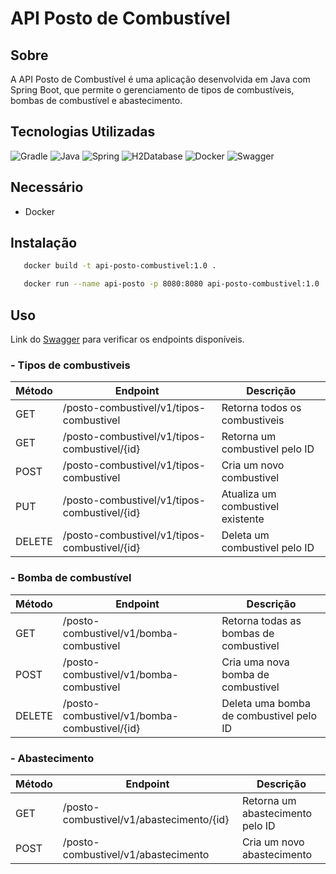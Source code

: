 # API Posto de Combustível

## Sobre

A API Posto de Combustível é uma aplicação desenvolvida em Java com Spring Boot, que permite o gerenciamento de tipos de
combustíveis, bombas de combustível e abastecimento.

## Tecnologias Utilizadas
![Gradle](https://img.shields.io/badge/gradle-%2302303A.svg?style=for-the-badge&logo=gradle&logoColor=white)
![Java](https://img.shields.io/badge/java-%23ED8B00.svg?style=for-the-badge&logo=openjdk&logoColor=white)
![Spring](https://img.shields.io/badge/spring-%236DB33F.svg?style=for-the-badge&logo=spring&logoColor=white)
![H2Database](https://img.shields.io/badge/h2database-%23%2309476B.svg?style=for-the-badge&logo=h2database&logoColor=white)
![Docker](https://img.shields.io/badge/docker-%232496ED.svg?style=for-the-badge&logo=docker&logoColor=white)
![Swagger](https://img.shields.io/badge/swagger-%2385EA2D.svg?style=for-the-badge&logo=swagger&logoColor=white)

## Necessário
- Docker

## Instalação
```bash 
   docker build -t api-posto-combustivel:1.0 .
```
```bash
   docker run --name api-posto -p 8080:8080 api-posto-combustivel:1.0
```

## Uso
Link do [Swagger](http://localhost:8080/posto-combustivel/swagger-ui/index.html) para verificar os endpoints disponíveis.

### - Tipos de combustiveis
| Método | Endpoint                                     | Descrição                     |
|--------|----------------------------------------------|-------------------------------|
| GET    | /posto-combustivel/v1/tipos-combustivel      | Retorna todos os combustiveis |
| GET    | /posto-combustivel/v1/tipos-combustivel/{id} | Retorna um combustivel pelo ID |
| POST   | /posto-combustivel/v1/tipos-combustivel      | Cria um novo combustivel      |
| PUT    | /posto-combustivel/v1/tipos-combustivel/{id} | Atualiza um combustivel existente |
| DELETE | /posto-combustivel/v1/tipos-combustivel/{id} | Deleta um combustivel pelo ID |

### - Bomba de combustível

| Método | Endpoint | Descrição                              |
|--------|----------|----------------------------------------|
| GET    | /posto-combustivel/v1/bomba-combustivel      | Retorna todas as bombas de combustivel |
| POST   | /posto-combustivel/v1/bomba-combustivel      | Cria uma nova bomba de combustivel     |
| DELETE | /posto-combustivel/v1/bomba-combustivel/{id} | Deleta uma bomba de combustivel pelo ID |

### - Abastecimento

| Método | Endpoint                                  | Descrição                        |
|--------|-------------------------------------------|----------------------------------|
| GET    | /posto-combustivel/v1/abastecimento/{id}  | Retorna um abastecimento pelo ID |
| POST   | /posto-combustivel/v1/abastecimento       | Cria um novo abastecimento       |




